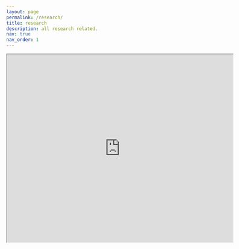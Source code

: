 ```yaml
---
layout: page
permalink: /research/
title: research
description: all research related.
nav: true
nav_order: 1
---
```

<iframe src="https://docs.google.com/viewer?embedded=true&url=https://www.biosciences.uga.edu/sites/default/files/BiologyChecksheetSpring17.pdf" width="600" height="500"></iframe>
